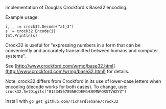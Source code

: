 Implementation of Douglas Crockford's Base32 encoding.

Example usage:

    i, _ := crock32.Decode("a1j3")
    s := crock32.Encode(i)
    fmt.Println(s)

Crock32 is useful for "expressing numbers in a form that can be conveniently and accurately transmitted between humans and computer systems".

See [http://www.crockford.com/wrmg/base32.html](http://www.crockford.com/wrmg/base32.html) for details.

Note: crock32 differs from Crockford in its use of lower-case letters when encoding (decode works for both cases). To change, use: `crock32.SetDigits("0123456789ABCDEFGHJKMNPQRSTVWXYZ")`

Install with `go get github.com/richardlehane/crock32`

